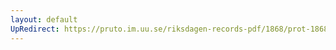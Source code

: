 ```yaml
---
layout: default
UpRedirect: https://pruto.im.uu.se/riksdagen-records-pdf/1868/prot-1868--fk--306/prot-1868--fk--306_009.pdf
---
```

